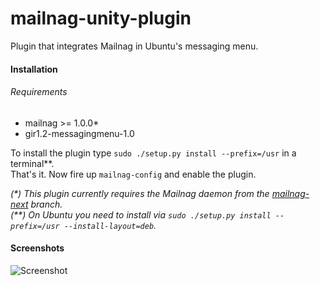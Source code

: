 # mailnag-unity-plugin
Plugin that integrates Mailnag in Ubuntu's messaging menu.

#### Installation
###### Requirements
* mailnag >= 1.0.0*
* gir1.2-messagingmenu-1.0

To install the plugin type `sudo ./setup.py install --prefix=/usr` in a terminal**.  
That's it. Now fire up `mailnag-config` and enable the plugin.  

_(*) This plugin currently requires the Mailnag daemon from the [mailnag-next](https://github.com/pulb/mailnag/tree/mailnag-next) branch._  
_(**) On Ubuntu you need to install via `sudo ./setup.py install --prefix=/usr --install-layout=deb`._

#### Screenshots
![Screenshot](https://raw.github.com/pulb/mailnag-unity-plugin/docs/docs/screenshot.png)
